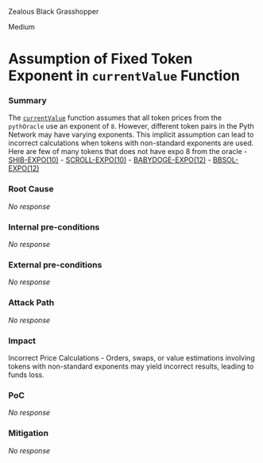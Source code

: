 Zealous Black Grasshopper

Medium

# Assumption of Fixed Token Exponent in `currentValue` Function

### Summary

The [`currentValue`](https://github.com/sherlock-audit/2024-11-oku/blob/main/oku-custom-order-types/contracts/oracle/External/PythOracle.sol#L26-L32) function assumes that all token prices from the `pythOracle` use an exponent of `8`. However, different token pairs in the Pyth Network may have varying exponents. This implicit assumption can lead to incorrect calculations when tokens with non-standard exponents are used.
Here are few of many tokens that does not have expo 8 from the oracle
    - [SHIB-EXPO(10)](https://www.pyth.network/price-feeds/crypto-shib-usd)
    - [SCROLL-EXPO(10)](https://www.pyth.network/price-feeds/crypto-scr-usd)
    - [BABYDOGE-EXPO(12)](https://www.pyth.network/price-feeds/crypto-babydoge-usd)
    - [BBSOL-EXPO(12)](https://www.pyth.network/price-feeds/crypto-bbsol-usd)

### Root Cause

_No response_

### Internal pre-conditions

_No response_

### External pre-conditions

_No response_

### Attack Path

_No response_

### Impact

Incorrect Price Calculations - Orders, swaps, or value estimations involving tokens with non-standard exponents may yield incorrect results, leading to funds loss.

### PoC

_No response_

### Mitigation

_No response_